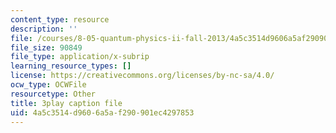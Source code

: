 ```yaml
---
content_type: resource
description: ''
file: /courses/8-05-quantum-physics-ii-fall-2013/4a5c3514d9606a5af290901ec4297853_xieyFMfX-Ao.srt
file_size: 90849
file_type: application/x-subrip
learning_resource_types: []
license: https://creativecommons.org/licenses/by-nc-sa/4.0/
ocw_type: OCWFile
resourcetype: Other
title: 3play caption file
uid: 4a5c3514-d960-6a5a-f290-901ec4297853
---
```

